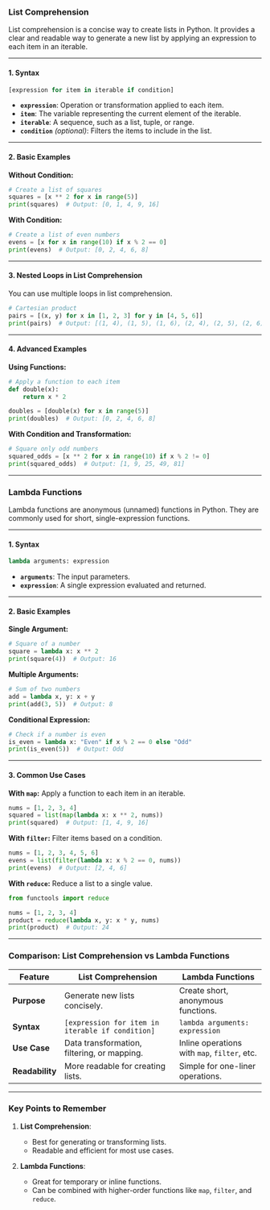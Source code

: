 

### **List Comprehension**

List comprehension is a concise way to create lists in Python. It provides a clear and readable way to generate a new list by applying an expression to each item in an iterable.

---

#### **1. Syntax**

```python
[expression for item in iterable if condition]
```

- **`expression`**: Operation or transformation applied to each item.
- **`item`**: The variable representing the current element of the iterable.
- **`iterable`**: A sequence, such as a list, tuple, or range.
- **`condition`** *(optional)*: Filters the items to include in the list.

---

#### **2. Basic Examples**

**Without Condition:**
```python
# Create a list of squares
squares = [x ** 2 for x in range(5)]
print(squares)  # Output: [0, 1, 4, 9, 16]
```

**With Condition:**
```python
# Create a list of even numbers
evens = [x for x in range(10) if x % 2 == 0]
print(evens)  # Output: [0, 2, 4, 6, 8]
```

---

#### **3. Nested Loops in List Comprehension**

You can use multiple loops in list comprehension.

```python
# Cartesian product
pairs = [(x, y) for x in [1, 2, 3] for y in [4, 5, 6]]
print(pairs)  # Output: [(1, 4), (1, 5), (1, 6), (2, 4), (2, 5), (2, 6), (3, 4), (3, 5), (3, 6)]
```

---

#### **4. Advanced Examples**

**Using Functions:**
```python
# Apply a function to each item
def double(x):
    return x * 2

doubles = [double(x) for x in range(5)]
print(doubles)  # Output: [0, 2, 4, 6, 8]
```

**With Condition and Transformation:**
```python
# Square only odd numbers
squared_odds = [x ** 2 for x in range(10) if x % 2 != 0]
print(squared_odds)  # Output: [1, 9, 25, 49, 81]
```

---

### **Lambda Functions**

Lambda functions are anonymous (unnamed) functions in Python. They are commonly used for short, single-expression functions.

---

#### **1. Syntax**

```python
lambda arguments: expression
```

- **`arguments`**: The input parameters.
- **`expression`**: A single expression evaluated and returned.

---

#### **2. Basic Examples**

**Single Argument:**
```python
# Square of a number
square = lambda x: x ** 2
print(square(4))  # Output: 16
```

**Multiple Arguments:**
```python
# Sum of two numbers
add = lambda x, y: x + y
print(add(3, 5))  # Output: 8
```

**Conditional Expression:**
```python
# Check if a number is even
is_even = lambda x: "Even" if x % 2 == 0 else "Odd"
print(is_even(5))  # Output: Odd
```

---

#### **3. Common Use Cases**

**With `map`:**
Apply a function to each item in an iterable.

```python
nums = [1, 2, 3, 4]
squared = list(map(lambda x: x ** 2, nums))
print(squared)  # Output: [1, 4, 9, 16]
```

**With `filter`:**
Filter items based on a condition.

```python
nums = [1, 2, 3, 4, 5, 6]
evens = list(filter(lambda x: x % 2 == 0, nums))
print(evens)  # Output: [2, 4, 6]
```

**With `reduce`:**
Reduce a list to a single value.

```python
from functools import reduce

nums = [1, 2, 3, 4]
product = reduce(lambda x, y: x * y, nums)
print(product)  # Output: 24
```

---

### **Comparison: List Comprehension vs Lambda Functions**

| Feature                  | List Comprehension                              | Lambda Functions                              |
|--------------------------|------------------------------------------------|----------------------------------------------|
| **Purpose**              | Generate new lists concisely.                  | Create short, anonymous functions.           |
| **Syntax**               | `[expression for item in iterable if condition]`| `lambda arguments: expression`               |
| **Use Case**             | Data transformation, filtering, or mapping.    | Inline operations with `map`, `filter`, etc. |
| **Readability**          | More readable for creating lists.              | Simple for one-liner operations.             |

---

### **Key Points to Remember**

1. **List Comprehension**:
   - Best for generating or transforming lists.
   - Readable and efficient for most use cases.

2. **Lambda Functions**:
   - Great for temporary or inline functions.
   - Can be combined with higher-order functions like `map`, `filter`, and `reduce`.

